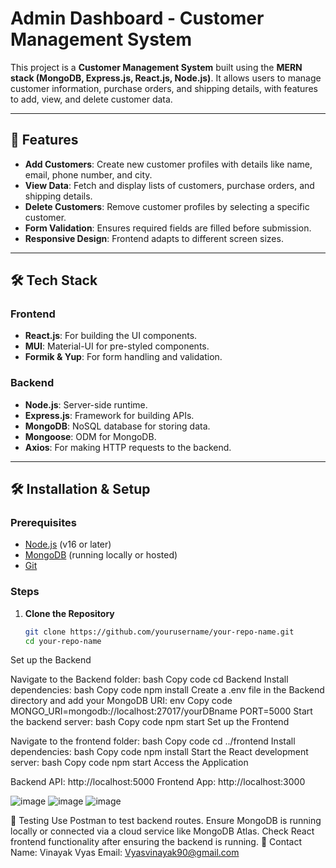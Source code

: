# Admin Dashboard - Customer Management System

This project is a **Customer Management System** built using the **MERN stack (MongoDB, Express.js, React.js, Node.js)**. It allows users to manage customer information, purchase orders, and shipping details, with features to add, view, and delete customer data.

---

## 🚀 Features
- **Add Customers**: Create new customer profiles with details like name, email, phone number, and city.
- **View Data**: Fetch and display lists of customers, purchase orders, and shipping details.
- **Delete Customers**: Remove customer profiles by selecting a specific customer.
- **Form Validation**: Ensures required fields are filled before submission.
- **Responsive Design**: Frontend adapts to different screen sizes.

---

## 🛠️ Tech Stack
### **Frontend**
- **React.js**: For building the UI components.
- **MUI**: Material-UI for pre-styled components.
- **Formik & Yup**: For form handling and validation.

### **Backend**
- **Node.js**: Server-side runtime.
- **Express.js**: Framework for building APIs.
- **MongoDB**: NoSQL database for storing data.
- **Mongoose**: ODM for MongoDB.
- **Axios**: For making HTTP requests to the backend.

---


## 🛠️ Installation & Setup

### Prerequisites
- [Node.js](https://nodejs.org/) (v16 or later)
- [MongoDB](https://www.mongodb.com/) (running locally or hosted)
- [Git](https://git-scm.com/)

### Steps

1. **Clone the Repository**
   ```bash
   git clone https://github.com/yourusername/your-repo-name.git
   cd your-repo-name
Set up the Backend

Navigate to the Backend folder:
bash
Copy code
cd Backend
Install dependencies:
bash
Copy code
npm install
Create a .env file in the Backend directory and add your MongoDB URI:
env
Copy code
MONGO_URI=mongodb://localhost:27017/yourDBname
PORT=5000
Start the backend server:
bash
Copy code
npm start
Set up the Frontend

Navigate to the frontend folder:
bash
Copy code
cd ../frontend
Install dependencies:
bash
Copy code
npm install
Start the React development server:
bash
Copy code
npm start
Access the Application

Backend API: http://localhost:5000
Frontend App: http://localhost:3000

![image](https://github.com/user-attachments/assets/0d290f7c-7a2a-487e-8126-e9e42d527e2f)
![image](https://github.com/user-attachments/assets/aafc8891-c344-45b4-9b35-b3afd37372f1)
![image](https://github.com/user-attachments/assets/0d9d1d61-5630-4dde-a6d8-957795143d3f)

🧪 Testing
Use Postman to test backend routes.
Ensure MongoDB is running locally or connected via a cloud service like MongoDB Atlas.
Check React frontend functionality after ensuring the backend is running.
📧 Contact
Name: Vinayak Vyas
Email: Vyasvinayak90@gmail.com



